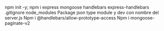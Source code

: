 npm init -y; npm i express mongoose handlebars express-handlebars
.gitIgnore node_modules
Package json type module y dev con nombre del server.js
Npm i @handlebars/allow-prototype-access
Npm i mongoose-pagínate-v2

